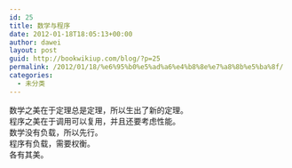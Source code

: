 ```yaml
---
id: 25
title: 数学与程序
date: 2012-01-18T18:05:13+00:00
author: dawei
layout: post
guid: http://bookwikiup.com/blog/?p=25
permalink: /2012/01/18/%e6%95%b0%e5%ad%a6%e4%b8%8e%e7%a8%8b%e5%ba%8f/
categories:
  - 未分类
---
```

数学之美在于定理总是定理，所以生出了新的定理。  
程序之美在于调用可以复用，并且还要考虑性能。  
数学没有负载，所以先行。  
程序有负载，需要权衡。  
各有其美。